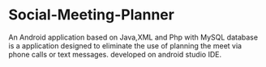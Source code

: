 # Social-Meeting-Planner
An Android application based on Java,XML and Php with MySQL database is a application designed to eliminate the use of planning the meet via phone calls or text messages. developed on android studio IDE.
